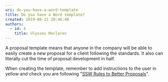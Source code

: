 ```yaml
---
uri: do-you-have-a-word-template
title: Do you have a Word template?
created: 2019-08-21 20:46:40
authors:
  - id: 4
    title: Ulysses Maclaren
---
```





<span class='intro'> <p class="ssw15-rteElement-P">A proposal template means that anyone in the company will be able to easily create a new proposal for a client following the standards. It also can literally cut the time of proposal development in half.<br></p> </span>

<p class="ssw15-rteElement-P">​When creatin​​g the template, remember to add instructions to the user in yellow and check you are following &quot;<a href="/_layouts/15/FIXUPREDIRECT.ASPX?WebId=3dfc0e07-e23a-4cbb-aac2-e778b71166a2&amp;TermSetId=07da3ddf-0924-4cd2-a6d4-a4809ae20160&amp;TermId=c98ef405-aaf2-4399-8c34-e08d8afa0cf3">SSW Rules to Better Proposals</a>&quot;​.<br></p>


